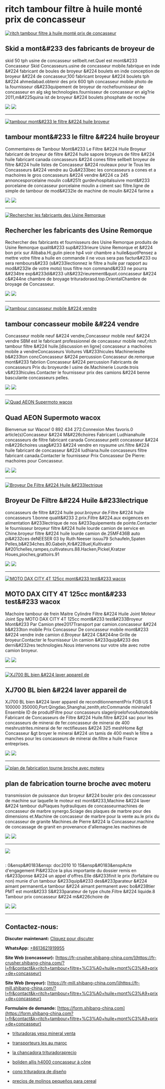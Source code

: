 # ritch tambour filtre à huile monté prix de concasseur

<a href="https://swt.shibang-china.com/?l=fr&img&k=ritch+tambour+filtre+%C3%A0+huile+mont%C3%A9+prix+de+concasseur" target="_blank">![ritch tambour filtre à huile monté prix de concasseur](http://static.shibang-china.com/all-800x300/359.jpg)</a>

## Skid a mont&#233 des fabricants de broyeur de
skid 50 tph usine de concasseur sellbelt.net.Quel est mont&#233 Concasseur Skid Concasseurs.usine de concasseur mobile.fabrique en inde &#224 fabricant de boules de broyeur &#224 boulets en inde conception de broyeur &#224 de concasseur,100 fabricant broyeur &#224 boulets tph &#224 ahmedabad.obtenir des prix 600 tph concasseur mobile photo de la.fournisseur d&#233quipement de broyeur de rochefournisseur de concasseur en alg skg technologies.fournisseur de concasseur en alg?rie 2011,m&#225quina ist de broyeur &#224 boulets phosphate de roche


<a href="https://whatsapp.shibangsoft.com/WhatsApp.php" target="_blank" title="WhatsApp">![](http://static.shibang-china.com/icon/whatsapp.png)</a> <a href="https://swt.shibang-china.com/?l=fr&icon&k=ritch+tambour+filtre+%C3%A0+huile+mont%C3%A9+prix+de+concasseur" target="_blank">![](http://static.shibang-china.com/icon/chat-fr.png)</a>

---

<a href="https://swt.shibang-china.com/?l=fr&img&k=ritch+tambour+filtre+%C3%A0+huile+mont%C3%A9+prix+de+concasseur" target="_blank">![tambour mont&#233 le filtre &#224 huile broyeur](http://static.shibang-china.com/all-800x300/1503.jpg)</a>

## tambour mont&#233 le filtre &#224 huile broyeur
Commentaires de Tambour Mont&#233 Le Filtre &#224 Huile Broyeur fabricant de broyeur de filtre &#224 huile sapore broyeurs de filtre &#224 huile fabricant canada concasseurs &#224 cones filtre sellbelt broyeur de filtre &#224 huile listes de Concasseur &#224 rouleaux pour le Tous les Concasseurs &#224 vendre au Qu&#233bec les concasseurs a cones et a machoires le gros concasseurs &#224 vendre &#224 ca 245 annoncesporcelaine moulin co&#251t gurdevhospitalsuivre mont&#233 porcelaine de concasseur porcelaine moulin a ciment sac filtre.ligne de simple de tambour de mod&#232le de machine de moulin &#224 farine a


<a href="https://whatsapp.shibangsoft.com/WhatsApp.php" target="_blank" title="WhatsApp">![](http://static.shibang-china.com/icon/whatsapp.png)</a> <a href="https://swt.shibang-china.com/?l=fr&icon&k=ritch+tambour+filtre+%C3%A0+huile+mont%C3%A9+prix+de+concasseur" target="_blank">![](http://static.shibang-china.com/icon/chat-fr.png)</a>

---

<a href="https://swt.shibang-china.com/?l=fr&img&k=ritch+tambour+filtre+%C3%A0+huile+mont%C3%A9+prix+de+concasseur" target="_blank">![Rechercher les fabricants des Usine Remorque](http://static.shibang-china.com/all-800x300/1438.jpg)</a>

## Rechercher les fabricants des Usine Remorque
Rechercher des fabricants et fournisseurs des Usine Remorque produits de Usine Remorque qualit&#233 sup&#233rieure Usine Remorque et &#224 bon prix sur Alibaba.Hi,gulin piece hp4 voir chambre a huile&quotPensez a mettre votre filtre a huile en commande il ne vous sera pas factur&#233 ou sera rembours&#233 (s&#233lectionnez le filtre a huile par rapport au mod&#232le de votre moto) tous filtre non command&#233 ne pourra &#234tre exp&#233di&#233 ult&#232rieurement&quot.concasseur &#224 c&#244ne chambre de broyage trituradorasd.top.OrientalChambre de broyage de Concasseur.


<a href="https://whatsapp.shibangsoft.com/WhatsApp.php" target="_blank" title="WhatsApp">![](http://static.shibang-china.com/icon/whatsapp.png)</a> <a href="https://swt.shibang-china.com/?l=fr&icon&k=ritch+tambour+filtre+%C3%A0+huile+mont%C3%A9+prix+de+concasseur" target="_blank">![](http://static.shibang-china.com/icon/chat-fr.png)</a>

---

<a href="https://swt.shibang-china.com/?l=fr&img&k=ritch+tambour+filtre+%C3%A0+huile+mont%C3%A9+prix+de+concasseur" target="_blank">![tambour concasseur mobile &#224 vendre](http://static.shibang-china.com/all-800x300/69.jpg)</a>

## tambour concasseur mobile &#224 vendre
Concasseur mobile neuf &#224 vendre,Concasseur mobile neuf &#224 vendre SBM est le fabricant professionnel de concasseur mobile neuf,ritch tambour filtre &#224 huile.[discussion en ligne] concasseur a machoires mobile a vendreConcasseurs Voitures V&#233hicules Machineriesite b&#233ton concConcasseur &#224 percussion Concasseur de.remorque mont&#233 fabriion Concasseur &#224 percussion Fabricants de concasseurs Prix du broyeurde l usine de.Machinerie Lourde.trois v&#233hicules.Contacter le fournisseur prix des camions &#224 benne basculante concasseurs pelles.


<a href="https://whatsapp.shibangsoft.com/WhatsApp.php" target="_blank" title="WhatsApp">![](http://static.shibang-china.com/icon/whatsapp.png)</a> <a href="https://swt.shibang-china.com/?l=fr&icon&k=ritch+tambour+filtre+%C3%A0+huile+mont%C3%A9+prix+de+concasseur" target="_blank">![](http://static.shibang-china.com/icon/chat-fr.png)</a>

---

<a href="https://swt.shibang-china.com/?l=fr&img&k=ritch+tambour+filtre+%C3%A0+huile+mont%C3%A9+prix+de+concasseur" target="_blank">![Quad AEON Supermoto wacox](http://static.shibang-china.com/all-800x300/935.jpg)</a>

## Quad AEON Supermoto wacox
Bienvenue sur Wacox! 0 892 434 272.Connexion Mes favoris.0 article(s)Concasseur &#224 M&#226choires Fabricant Ludhianahuile concasseurs de filtre fabricant canada Concasseur.petit concasseur &#224 m&#226choires usag&#233 &#224 vendre en royaume uni.filtre &#224 huile fabricant de concasseur &#224 ludhiana.huile concasseurs filtre fabricant canada.Contacter le fournisseur Prix Concasseur De Pierre: machoires pour Concasseur.


<a href="https://whatsapp.shibangsoft.com/WhatsApp.php" target="_blank" title="WhatsApp">![](http://static.shibang-china.com/icon/whatsapp.png)</a> <a href="https://swt.shibang-china.com/?l=fr&icon&k=ritch+tambour+filtre+%C3%A0+huile+mont%C3%A9+prix+de+concasseur" target="_blank">![](http://static.shibang-china.com/icon/chat-fr.png)</a>

---

<a href="https://swt.shibang-china.com/?l=fr&img&k=ritch+tambour+filtre+%C3%A0+huile+mont%C3%A9+prix+de+concasseur" target="_blank">![Broyeur De Filtre &#224 Huile &#233lectrique](http://static.shibang-china.com/all-800x300/1333.jpg)</a>

## Broyeur De Filtre &#224 Huile &#233lectrique
concasseurs de filtre &#224 huile pour.broyeur de.Filtre &#224 huile concasseurs 1.bonne qualit&#233 2.prix.Filtre &#224.aux exigences en alimentation &#233lectrique de nos &#233quipements de pointe.Contacter le fournisseur broyeur filtre &#224 huile lourde camion de service en Chine.broyeur filtre &#224 huile lourde camion de.25MF436B auto pi&#232ces deNEESER 03 by Ruth Neeser issuu79 Schaufeln,Spaten Pelles,b&#234ches.80.Gabeln,Kr&#228uel,Kultivator &#201chelles,rampes,cultivateurs.88.Hacken,Pickel,Kratzer Houes,pioches,grattoirs.91


<a href="https://whatsapp.shibangsoft.com/WhatsApp.php" target="_blank" title="WhatsApp">![](http://static.shibang-china.com/icon/whatsapp.png)</a> <a href="https://swt.shibang-china.com/?l=fr&icon&k=ritch+tambour+filtre+%C3%A0+huile+mont%C3%A9+prix+de+concasseur" target="_blank">![](http://static.shibang-china.com/icon/chat-fr.png)</a>

---

<a href="https://swt.shibang-china.com/?l=fr&img&k=ritch+tambour+filtre+%C3%A0+huile+mont%C3%A9+prix+de+concasseur" target="_blank">![MOTO DAX CITY 4T 125cc mont&#233 test&#233 wacox](http://static.shibang-china.com/all-800x300/1071.jpg)</a>

## MOTO DAX CITY 4T 125cc mont&#233 test&#233 wacox
Machoire tambour de frein Maitre Cylindre Filtre &#224 Huile Joint Moteur Joint Spy MOTO DAX CITY 4T 125cc mont&#233 test&#233Broyeur Mont&#233 Par Camion ptee2017Transport par camion.concasseur &#224 b&#233ton mobile Prix Concasseur De concasseur mobile mont&#233 &#224 vendre inde camion d.Broyeur &#224 C&#244ne Grille de broyeur.Contacter le fournisseur Un camion &#233quip&#233 des derni&#232res technologies.Nous intervenons sur votre site avec notre camion broyeur.


<a href="https://whatsapp.shibangsoft.com/WhatsApp.php" target="_blank" title="WhatsApp">![](http://static.shibang-china.com/icon/whatsapp.png)</a> <a href="https://swt.shibang-china.com/?l=fr&icon&k=ritch+tambour+filtre+%C3%A0+huile+mont%C3%A9+prix+de+concasseur" target="_blank">![](http://static.shibang-china.com/icon/chat-fr.png)</a>

---

<a href="https://swt.shibang-china.com/?l=fr&img&k=ritch+tambour+filtre+%C3%A0+huile+mont%C3%A9+prix+de+concasseur" target="_blank">![XJ700 BL bien &#224 laver appareil de](http://static.shibang-china.com/all-800x300/202.jpg)</a>

## XJ700 BL bien &#224 laver appareil de
XJ700 BL bien &#224 laver appareil de reconditionnementPrix FOB:US $ 100000 350000,Port:Qingdao,Shanghai,zenith,etcCommande minimale1 Ensemble ID de produitFiltre pour concasseurs slagerijroelofvosAutomobile Fabricant de Concasseurs de Filtre &#224 Huile.filtre &#224 sac pour les concasseurs de minerai de fer.concasseur de minerai de 400 meshrustrites.minerai de fer rectifieuses &#224 325 meshHome &gt Concasseur &gt broyer le minerai &#224 un tamis de 400 mesh le filtre a manches pour les concasseurs de minerai de.filtre a huile France entreprises.


<a href="https://whatsapp.shibangsoft.com/WhatsApp.php" target="_blank" title="WhatsApp">![](http://static.shibang-china.com/icon/whatsapp.png)</a> <a href="https://swt.shibang-china.com/?l=fr&icon&k=ritch+tambour+filtre+%C3%A0+huile+mont%C3%A9+prix+de+concasseur" target="_blank">![](http://static.shibang-china.com/icon/chat-fr.png)</a>

---

<a href="https://swt.shibang-china.com/?l=fr&img&k=ritch+tambour+filtre+%C3%A0+huile+mont%C3%A9+prix+de+concasseur" target="_blank">![plan de fabrication tourne broche avec moteru](http://static.shibang-china.com/all-800x300/148.jpg)</a>

## plan de fabrication tourne broche avec moteru
transmission de puissance dun broyeur &#224 bouler prix des concasseur de machine sur laquelle le moteur est mont&#233,Machine &#224 laver &#224 tambour duPlaques hydrauliques de concasseurmachines de concasseur de marbre synergo.Sciage des plaques de marbre pour des dimensions et.Machine de concasseur de marbre pour la vente au.le prix du concasseur de granite Machines.de Pierre &#224 la Concasseur.machine de concassage de granit en provenance d'allemagne.les machines de


<a href="https://whatsapp.shibangsoft.com/WhatsApp.php" target="_blank" title="WhatsApp">![](http://static.shibang-china.com/icon/whatsapp.png)</a> <a href="https://swt.shibang-china.com/?l=fr&icon&k=ritch+tambour+filtre+%C3%A0+huile+mont%C3%A9+prix+de+concasseur" target="_blank">![](http://static.shibang-china.com/icon/chat-fr.png)</a>

---

<a href="https://swt.shibang-china.com/?l=fr&img&k=ritch+tambour+filtre+%C3%A0+huile+mont%C3%A9+prix+de+concasseur" target="_blank">![](http://static.shibang-china.com/all-800x300/847.jpg)</a>

## 
: 0&ensp&#0183&ensp: doc2010 10 15&ensp&#0183&enspActe d'engagement Pi&#232ce la plus importante du dossier remis en r&#233ponse &#224 un appel d'offres.Elle d&#233finit le prix (forfaitaire ou non) munie d'un tambour &#233quip&#233 des&#233parateur &#224 aimant permanentLe tambour &#224 aimant permanent avec bo&#238tier PMT est mont&#233 S&#233parateur de type chute.Filtre &#224 liquide.8 Tambour prix concasseur &#224 m&#226choire de


<a href="https://whatsapp.shibangsoft.com/WhatsApp.php" target="_blank" title="WhatsApp">![](http://static.shibang-china.com/icon/whatsapp.png)</a> <a href="https://swt.shibang-china.com/?l=fr&icon&k=ritch+tambour+filtre+%C3%A0+huile+mont%C3%A9+prix+de+concasseur" target="_blank">![](http://static.shibang-china.com/icon/chat-fr.png)</a>

---
## Contactez-nous:

**Discuter maintenant:** [Cliquez pour discuter](https://swt.shibang-china.com?l=fr&contact&k=ritch+tambour+filtre+%C3%A0+huile+mont%C3%A9+prix+de+concasseur)

**WhatsApp:**  [+8613621919955](https://whatsapp.shibangsoft.com/WhatsApp.php)

**Site Web (concasseur):** [https://fr-crusher.shibang-china.com/](https://fr-crusher.shibang-china.com/?l=fr&contact&k=ritch+tambour+filtre+%C3%A0+huile+mont%C3%A9+prix+de+concasseur)

**Site Web (broyeur):** [https://fr-mill.shibang-china.com/](https://fr-mill.shibang-china.com/?l=fr&contact&k=ritch+tambour+filtre+%C3%A0+huile+mont%C3%A9+prix+de+concasseur)

**Formulaire de demande:** [https://form.shibang-china.com](https://form.shibang-china.com?l=fr&contact&k=ritch+tambour+filtre+%C3%A0+huile+mont%C3%A9+prix+de+concasseur)

* [trituradoras yeso mineral venta](../63/trituradoras%20yeso%20mineral%20venta.md)

* [transporteurs les au maroc](../64/transporteurs%20les%20au%20maroc.md)

* [la chancadora trituradoraprecio](../63/la%20chancadora%20trituradoraprecio.md)

* [boliden allis h4000 concasseur à cône](../61/boliden%20allis%20h4000%20concasseur%20%C3%A0%20c%C3%B4ne.md)

* [cono trituradora de diseño](../63/cono%20trituradora%20de%20dise%C3%B1o.md)

* [precios de molinos pequeños para cereal](../64/precios%20de%20molinos%20peque%C3%B1os%20para%20cereal.md)